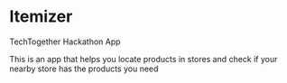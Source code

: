 # Itemizer

TechTogether Hackathon App

This is an app that helps you locate products in stores and check if your nearby store has the products you need
